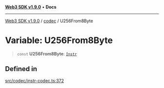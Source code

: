 [**Web3 SDK v1.9.0**](../../../README.md) • **Docs**

***

[Web3 SDK v1.9.0](../../../globals.md) / [codec](../README.md) / U256From8Byte

# Variable: U256From8Byte

> `const` **U256From8Byte**: [`Instr`](../type-aliases/Instr.md)

## Defined in

[src/codec/instr-codec.ts:372](https://github.com/Mystic-Nayy/alephium-web3/blob/ee41f5e0e7d7fb0b155fe62f05b2ac03772895ca/packages/web3/src/codec/instr-codec.ts#L372)
